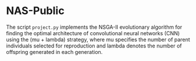 # NAS-Public
The script `project.py` implements the NSGA-II evolutionary algorithm for finding the optimal architecture of convolutional neural networks (CNN) using the (mu + lambda) strategy, where mu specifies the number of parent individuals selected for reproduction and lambda denotes the number of offspring generated in each generation.
